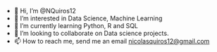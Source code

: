 - 👋 Hi, I’m @NQuiros12
- 👀 I’m interested in Data Science, Machine Learning
- 🌱 I’m currently learning Python, R and SQL
- 💞️ I’m looking to collaborate on Data science projects.
- 📫 How to reach me, send me an email nicolasquiros12@gmail.com
